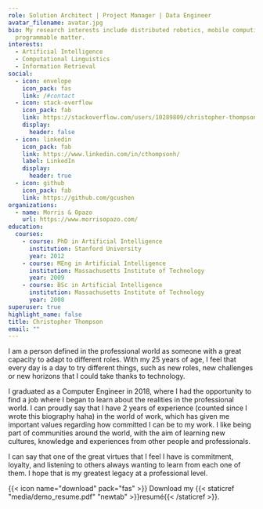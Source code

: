 ```yaml
---
role: Solution Architect | Project Manager | Data Engineer
avatar_filename: avatar.jpg
bio: My research interests include distributed robotics, mobile computing and
  programmable matter.
interests:
  - Artificial Intelligence
  - Computational Linguistics
  - Information Retrieval
social:
  - icon: envelope
    icon_pack: fas
    link: /#contact
  - icon: stack-overflow
    icon_pack: fab
    link: https://stackoverflow.com/users/10289809/christopher-thompson
    display:
      header: false
  - icon: linkedin
    icon_pack: fab
    link: https://www.linkedin.com/in/cthompsonh/
    label: LinkedIn
    display:
      header: true
  - icon: github
    icon_pack: fab
    link: https://github.com/gcushen
organizations:
  - name: Morris & Opazo
    url: https://www.morrisopazo.com/
education:
  courses:
    - course: PhD in Artificial Intelligence
      institution: Stanford University
      year: 2012
    - course: MEng in Artificial Intelligence
      institution: Massachusetts Institute of Technology
      year: 2009
    - course: BSc in Artificial Intelligence
      institution: Massachusetts Institute of Technology
      year: 2008
superuser: true
highlight_name: false
title: Christopher Thompson
email: ""
---
```

I am a person defined in the professional world as someone with a great capacity to adapt to different roles. With my 25 years of age, I feel that every day is a day to try different things, such as new roles, new challenges or new horizons that I could take thanks to technology.

I graduated as a Computer Engineer in 2018, where I had the opportunity to find a job where I began to learn about the realities in the professional world.
I can proudly say that I have 2 years of experience (counted since I wrote this biography haha) in the world of work, which has given me important values ​​regarding how committed I can be to my work. I like being part of communities around the world, with the aim of learning new cultures, knowledge and experiences from other people and professionals.

I can say that one of the great virtues that I feel I have is commitment, loyalty, and listening to others always wanting to learn from each one of them. I hope that is my greatest legacy at a professional level.

{{< icon name="download" pack="fas" >}} Download my {{< staticref "media/demo_resume.pdf" "newtab" >}}resumé{{< /staticref >}}.